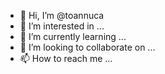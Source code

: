 - 👋 Hi, I’m @toannuca
- 👀 I’m interested in ...
- 🌱 I’m currently learning ...
- 💞️ I’m looking to collaborate on ...
- 📫 How to reach me ...

<!---
toannuca/toannuca is a ✨ special ✨ repository because its `README.md` (this file) appears on your GitHub profile.
You can click the Preview link to take a look at your changes.
--->
